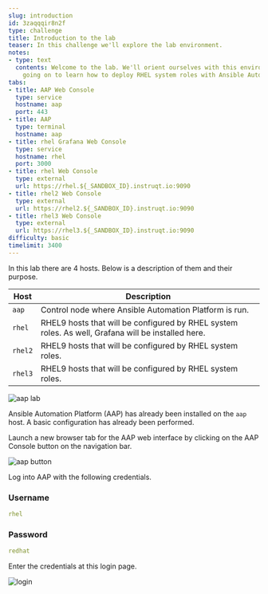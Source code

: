 ```yaml
---
slug: introduction
id: 3zaqqqir8n2f
type: challenge
title: Introduction to the lab
teaser: In this challenge we'll explore the lab environment.
notes:
- type: text
  contents: Welcome to the lab. We'll orient ourselves with this environment before
    going on to learn how to deploy RHEL system roles with Ansible Automation Platform.
tabs:
- title: AAP Web Console
  type: service
  hostname: aap
  port: 443
- title: AAP
  type: terminal
  hostname: aap
- title: rhel Grafana Web Console
  type: service
  hostname: rhel
  port: 3000
- title: rhel Web Console
  type: external
  url: https://rhel.${_SANDBOX_ID}.instruqt.io:9090
- title: rhel2 Web Console
  type: external
  url: https://rhel2.${_SANDBOX_ID}.instruqt.io:9090
- title: rhel3 Web Console
  type: external
  url: https://rhel3.${_SANDBOX_ID}.instruqt.io:9090
difficulty: basic
timelimit: 3400
---
```

In this lab there are 4 hosts. Below is a description of them and their purpose.

| Host | Description |
|------|-----------------------------------------------------|
| `aap` | Control node where Ansible Automation Platform is run.|
| `rhel` | RHEL9 hosts that will be configured by RHEL system roles. As well, Grafana will be installed here.      |
| `rhel2` | RHEL9 hosts that will be configured by RHEL system roles.      |
| `rhel3` | RHEL9 hosts that will be configured by RHEL system roles.      |

![aap lab](../assets/aaplab.png)

Ansible Automation Platform (AAP) has already been installed on the `aap` host. A basic configuration has already been performed.

Launch a new browser tab for the AAP web interface by clicking on the AAP Console button on the navigation bar.

![aap button](../assets/aapbutton.png)

Log into AAP with the following credentials.

### Username

```yaml
rhel
```

### Password

```yaml
redhat
```

Enter the credentials at this login page.

![login](../assets/loginmenu.png)
